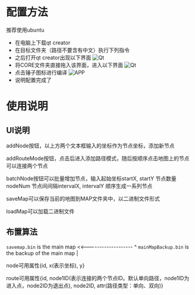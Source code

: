 # 配置方法
推荐使用ubuntu
- 在电脑上下载qt creator
- 在目标文件夹（路径不要含有中文）执行下列指令 
- 之后打开qt creator出现以下界面
![Qt](./image/1.png "Qt Creator")
- 将CORE文件夹直接拖入该界面，进入以下界面
![Qt](./image/2.png "Qt Creator")
- 点击锤子图标进行编译
![APP](./image/4.png "App")
- 说明配置完成了

# 使用说明
## UI说明
addNode按钮，以上方两个文本框输入的坐标作为节点坐标，添加新节点

addRouteMode按钮，点击后进入添加路径模式，随后按顺序点击地图上的节点可以连接两个节点

batchNode按钮可以批量增加节点，输入起始坐标startX, startY 节点数量nodeNum 节点间间隔intervalX, intervalY
顺序生成一系列节点

saveMap可以保存当前的地图到MAP文件夹中，以二进制文件形式

loadMap可以加载二进制文件

## 布置算法

`savemap.bin` is the main map <<-------------------
                                                ^
`mainMapBackup.bin` is the backup of the main map |

node可用属性{id, x(表示坐标), y}

route可用属性{id, node1ID(表示连接的两个节点ID。默认单向路径，node1ID为进入点，node2ID为退出点), node2ID, attr(路径类型：单向、双向)}